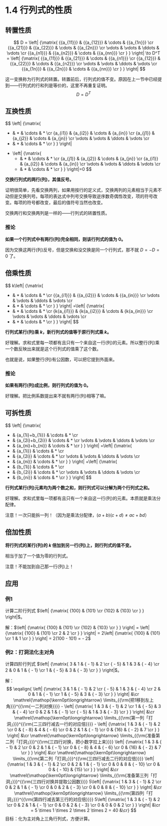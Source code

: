# 1.4 行列式的性质

## 转置性质

$$
D = \left| {\matrix{
   {{a_{11}}} & {{a_{12}}} &  \cdots  & {{a_{1n}}}  \cr 
   {{a_{21}}} & {{a_{22}}} &  \cdots  & {{a_{2n}}}  \cr 
    \vdots  &  \vdots  &  \ddots  &  \vdots   \cr 
   {{a_{n1}}} & {{a_{n2}}} &  \cdots  & {{a_{nn}}}  \cr 
 } } \right|
\to D^T = \left| {\matrix{
   {{a_{11}}} & {{a_{21}}} &  \cdots  & {{a_{n1}}}  \cr 
   {{a_{12}}} & {{a_{22}}} &  \cdots  & {{a_{n2}}}  \cr 
    \vdots  &  \vdots  &  \ddots  &  \vdots   \cr 
   {{a_{1n}}} & {{a_{2n}}} &  \cdots  & {{a_{nn}}}  \cr 
 } } \right|
$$

这一变换称为行列式的转置。转置前后，行列式的值不变。原因在上一节中已经提到——行列式的行和列是等价的，这里不再重复证明。
$$
D=D^T
$$

## 互换性质

$$
\left| {\matrix{
   * & * &  \cdots  & *  \cr 
   {a_{i1}} & {a_{i2}} &  \cdots  & {a_{in}}  \cr 
   {a_{j1}} & {a_{j2}} &  \cdots  & {a_{jn}}  \cr 
    \vdots  &  \vdots  &  \ddots  &  \vdots   \cr 
   * & * &  \cdots  & *  \cr 
 } } \right|
+ \left| {\matrix{
   * & * &  \cdots  & *  \cr 
   {a_{j1}} & {a_{j2}} &  \cdots  & {a_{jn}}  \cr 
   {a_{i1}} & {a_{i2}} &  \cdots  & {a_{in}}  \cr 
    \vdots  &  \vdots  &  \ddots  &  \vdots   \cr 
   * & * &  \cdots  & *  \cr 
 } } \right|=0
$$

**交换行列式的两行(列)，其值反号。**

证明很简单，先看交换两列，如果用按行的定义式，交换两列的元素相当于元素不动但是交换列号。每项的表达式中列号交换导致逆序数奇偶性改变，项的符号改变。每项的符号都改变，最后的值符号当然也改变。

交换两行和交换两列是一样的——行列式的转置性质。

### 推论

**如果一个行列式中有两行(列)完全相同，则该行列式的值为 $0$。**

因为交换这两行(列)反号，但是交换和没交换是同一个行列式，那不就 $D=-D=0$ 了。

## 倍乘性质

$$
k\left| {\matrix{
   * & * &  \cdots  & *  \cr 
   {{a_{i1}}} & {{a_{i2}}} &  \cdots  & {{a_{in}}}  \cr 
    \vdots  &  \vdots  &  \ddots  &  \vdots   \cr 
   * & * &  \cdots  & *  \cr 
 } } \right|
=\left| {\matrix{
   * & * &  \cdots  & *  \cr 
   {k{a_{i1}}} & {k{a_{i2}}} &  \cdots  & {k{a_{in}}}  \cr 
    \vdots  &  \vdots  &  \ddots  &  \vdots   \cr 
   * & * &  \cdots  & *  \cr 
 } } \right|
$$

**行列式某行(列)乘 $k$，新行列式的值等于原行列式乘 $k$。**

好理解。求和式里每一项都有且只有一个来自这一行(列)的元素。所以整行(列)乘一个数反映出来就是这个行列式的值乘了这个数。

也就是说，如果整行(列)有公因数，可以把它提到外面来。

### 推论

**如果有两行(列)成比例，则行列式的值为 $0$。**

好理解。把比例系数提出来不就有两行(列)相等了嘛。

## 可拆性质

$$
\left| {\matrix{
   * & {a_{1i}+b_{1i}} &  \cdots  & *  \cr 
   * & {a_{2i}+b_{2i}} &  \cdots  & *  \cr 
    \vdots  &  \vdots  &  \ddots  &  \vdots   \cr 
   * & {a_{ni}+b_{ni}} &  \cdots  & *  \cr 
 } } \right|
=\left| {\matrix{
   * & {a_{1i}} &  \cdots  & *  \cr 
   * & {a_{2i}} &  \cdots  & *  \cr 
    \vdots  &  \vdots  &  \ddots  &  \vdots   \cr 
   * & {a_{ni}} &  \cdots  & *  \cr 
 } } \right|
 +\left| {\matrix{
   * & {b_{1i}} &  \cdots  & *  \cr 
   * & {b_{2i}} &  \cdots  & *  \cr 
    \vdots  &  \vdots  &  \ddots  &  \vdots   \cr 
   * & {b_{ni}} &  \cdots  & *  \cr 
 } } \right|
$$

**行列式某行(列)元素均为两个数之和，则行列式可以分解为两个行列式之和。**

好理解。求和式里每一项都有且只有一个来自这一行(列)的元素。本质就是乘法分配律。

注意！一次只能拆一列！（因为是乘法分配律，$(a+b)(c+d)\ne ac+bd$）

## 倍加性质

**将行列式的某行(列)的 $k$ 倍加到另一行(列)上，则行列式的值不变。**

相当于加了一个值为零的行列式。

注意！不能加到自己那一行(列)上！

## 应用

### 例1

计算二阶行列式 $\left| {\matrix{
   {100} & {101}  \cr 
   {102} & {103}  \cr  } } \right|$。

解：$\left| {\matrix{
   {100} & {101}  \cr 
   {102} & {103}  \cr 
 } } \right| = \left| {\matrix{
   {100} & {101}  \cr 
   2 & 2  \cr 
 } } \right| = 2\left| {\matrix{
   {100} & {101}  \cr 
   1 & 1  \cr 
 } } \right| = 2(100 - 101) =  - 2$

### 例2：打洞法化主对角

计算四阶行列式 $\left| {\matrix{
   3 & 1 & { - 1} & 2  \cr 
   { - 5} & 1 & 3 & { - 4}  \cr 
   2 & 0 & 1 & { - 1}  \cr 
   1 & { - 5} & 3 & { - 3}  \cr 
 } } \right|$。

解：
$$
\eqalign{
  \left| {\matrix{
   3 & 1 & { - 1} & 2  \cr 
   { - 5} & 1 & 3 & { - 4}  \cr 
   2 & 0 & 1 & { - 1}  \cr 
   1 & { - 5} & 3 & { - 3}  \cr 
 } } \right| &\cr 
  \mathrel{\mathop{\kern0pt\longrightarrow}
\limits_{{\rm{把1移到左上角}}}^{{\rm{一二列对换}}}}  - \left| {\matrix{
   1 & 3 & { - 1} & 2  \cr 
   1 & { - 5} & 3 & { - 4}  \cr 
   0 & 2 & 1 & { - 1}  \cr 
   { - 5} & 1 & 3 & { - 3}  \cr 
 } } \right| &\cr 
  \mathrel{\mathop{\kern0pt\longrightarrow}
\limits_{{\rm{第一列「打洞」}}}^{{\rm{二三四行减去一行的对应倍}}}}  - \left| {\matrix{
   1 & 3 & { - 1} & 2  \cr 
   0 & { - 8} & 4 & { - 6}  \cr 
   0 & 2 & 1 & { - 1}  \cr 
   0 & {16} & { - 2} & 7  \cr 
 } } \right| &\cr 
  \mathrel{\mathop{\kern0pt\longrightarrow}
\limits_{{\rm{准备第二列「打洞」}}}^{{\rm{三四行对换，把小数字拉上来}}}} \left| {\matrix{
   1 & 3 & { - 1} & 2  \cr 
   0 & 2 & 1 & { - 1}  \cr 
   0 & { - 8} & 4 & { - 6}  \cr 
   0 & {16} & { - 2} & 7  \cr 
 } } \right| &\cr 
  \mathrel{\mathop{\kern0pt\longrightarrow}
\limits_{{\rm{第二列「打洞」}}}^{{\rm{三四行减去二行的对应倍}}}} \left| {\matrix{
   1 & 3 & { - 1} & 2  \cr 
   0 & 2 & 1 & { - 1}  \cr 
   0 & 0 & 8 & { - 10}  \cr 
   0 & 0 & { - 10} & {15}  \cr 
 } } \right| &\cr 
  \mathrel{\mathop{\kern0pt\longrightarrow}
\limits_{{\rm{准备第三列「打洞」}}}^{{\rm{三四行对换并提取公因数}}}} 5\left| {\matrix{
   1 & 3 & { - 1} & 2  \cr 
   0 & 2 & 1 & { - 1}  \cr 
   0 & 0 & 2 & { - 3}  \cr 
   0 & 0 & 8 & { - 10}  \cr 
 } } \right| &\cr 
  \mathrel{\mathop{\kern0pt\longrightarrow}
\limits_{{\rm{第四列「打洞」}}}^{{\rm{第四行减去第三行的对应倍}}}} 5\left| {\matrix{
   1 & 3 & { - 1} & 2  \cr 
   0 & 2 & 1 & { - 1}  \cr 
   0 & 0 & 2 & { - 3}  \cr 
   0 & 0 & 0 & 2  \cr 
 } } \right| &\cr 
   = 5 \times 1 \times 2 \times 2 \times 2 = 40 &\cr} 
$$
目标：化为主对角上三角行列式，方便计算。




